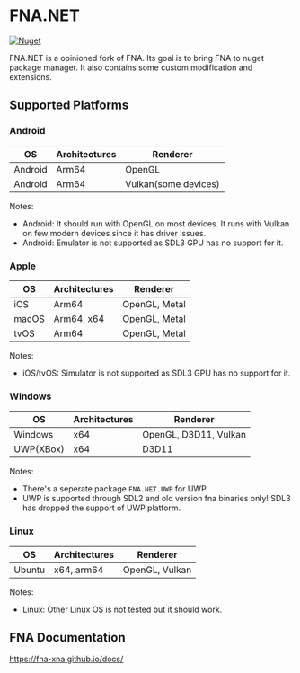 # FNA.NET
[![Nuget](https://img.shields.io/nuget/vpre/FNA.NET)](https://www.nuget.org/packages/FNA.NET/)

FNA.NET is a opinioned fork of FNA. Its goal is to bring FNA to nuget package manager. It also contains some custom modification and extensions.

## Supported Platforms

### Android

| OS                            | Architectures         | Renderer             |
| ----------------------------- | --------------------- | -------------------- |
| Android                       | Arm64                 | OpenGL               |
| Android                       | Arm64                 | Vulkan(some devices) |

Notes:

* Android: It should run with OpenGL on most devices. It runs with Vulkan on few modern devices since it has driver issues.
* Android: Emulator is not supported as SDL3 GPU has no support for it.

### Apple

| OS                            | Architectures         | Renderer                     |
| ----------------------------- | --------------------- | ---------------------------- |
| iOS                           | Arm64                 | OpenGL, Metal                |
| macOS                         | Arm64, x64            | OpenGL, Metal                |
| tvOS                          | Arm64                 | OpenGL, Metal                |

Notes:

* iOS/tvOS: Simulator is not supported as SDL3 GPU has no support for it.

### Windows

| OS                            | Architectures         | Renderer                     |
| ----------------------------- | --------------------- | ---------------------------- |
| Windows                       | x64                   | OpenGL, D3D11, Vulkan        |
| UWP(XBox)                     | x64                   | D3D11                        |

Notes:

* There's a seperate package `FNA.NET.UWP` for UWP.
* UWP is supported through SDL2 and old version fna binaries only! SDL3 has dropped the support of UWP platform.

### Linux

| OS                            | Architectures         | Renderer                     |
| ----------------------------- | --------------------- | ---------------------------- |
| Ubuntu                        | x64, arm64            | OpenGL, Vulkan               |

Notes:

* Linux: Other Linux OS is not tested but it should work.

## FNA Documentation

https://fna-xna.github.io/docs/
